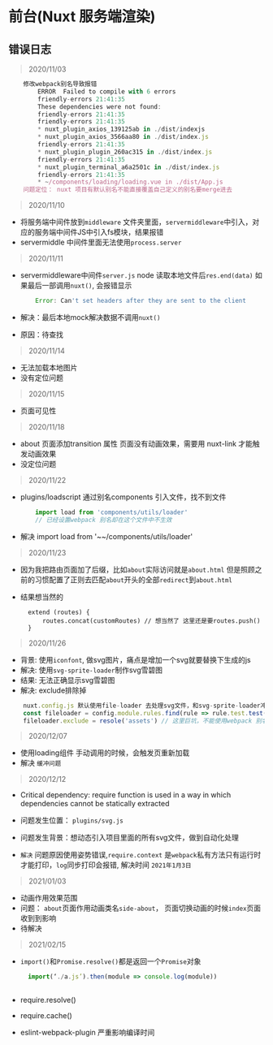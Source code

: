 # 前台(Nuxt 服务端渲染)

## 错误日志

> 2020/11/03

```js
    修改webpack别名导致报错
        ERROR  Failed to compile with 6 errors
        friendly-errors 21:41:35
        These dependencies were not found:
        friendly-errors 21:41:35
        friendly-errors 21:41:35
        * nuxt_plugin_axios_139125ab in ./dist/indexjs
        * nuxt_plugin_axios_3566aa80 in ./dist/index.js
        friendly-errors 21:41:35
        * nuxt_plugin_plugin_260ac315 in ./dist/index.js
        friendly-errors 21:41:35
        * nuxt_plugin_terminal_a6a2501c in ./dist/index.js
        friendly-errors 21:41:35
        * ~/components/loading/loading.vue in ./dist/App.js
    问题定位： nuxt 项目有默认别名不能直接覆盖自己定义的别名要merge进去  
```

>2020/11/10

+ 将服务端中间件放到`middleware` 文件夹里面，`servermiddleware`中引入，对应的服务端中间件JS中引入fs模块，结果报错
+ servermiddle 中间件里面无法使用`process.server`

>2020/11/11

+ servermiddleware中间件`server.js` node 读取本地文件后`res.end(data)` 如果最后一部调用`nuxt()`, 会报错显示

    ```js
        Error: Can't set headers after they are sent to the client
    ```

+ 解决：最后本地mock解决数据不调用`nuxt()`
+ 原因：待查找

> 2020/11/14

+ 无法加载本地图片
+ 没有定位问题

> 2020/11/15

+ 页面可见性

> 2020/11/18

+ about 页面添加transition 属性 页面没有动画效果，需要用 nuxt-link 才能触发动画效果
+ 没定位问题

> 2020/11/22

+ plugins/loadscript 通过别名components 引入文件，找不到文件

    ```js
        import load from 'components/utils/loader'
        // 已经设置webpack 别名却在这个文件中不生效
    ```

+ 解决 import load from '~~/components/utils/loader'

> 2020/11/23

+ 因为我把路由页面加了后缀，比如`about`实际访问就是`about.html` 但是照顾之前的习惯配置了正则去匹配`about`开头的全部`redirect`到`about.html`
+ 结果想当然的

  ```JS
    extend (routes) {
        routes.concat(customRoutes) // 想当然了 这里还是要routes.push()
    }
  ```

>2020/11/26

+ 背景: 使用`iconfont`, 做svg图片，痛点是增加一个svg就要替换下生成的js
+ 解决: 使用`svg-sprite-loader`制作svg雪碧图
+ 结果: 无法正确显示svg雪碧图
+ 解决: exclude排除掉

```js
    nuxt.config.js 默认使用file-loader 去处理svg文件，和svg-sprite-loader冲突
    const fileloader = config.module.rules.find(rule => rule.test.test('.svg'))
    fileloader.exclude = resole('assets') // 这里巨坑，不能使用webpack 别名，需要自己配置
```

>2020/12/07

+ 使用loading组件 手动调用的时候，会触发页重新加载
+ 解决 `缓冲问题`

>2020/12/12

+ Critical dependency: require function is used in a way in which dependencies cannot be statically extracted
+ 问题发生位置： `plugins/svg.js`
+ 问题发生背景：想动态引入项目里面的所有svg文件，做到自动化处理

+ `解决` 问题原因使用姿势错误,`require.context` 是`webpack`私有方法只有运行时才能打印，`log`同步打印会报错, 解决时间 `2021年1月3日`

>2021/01/03

+ 动画作用效果范围
+ 问题： `about`页面作用动画类名`side-about`， 页面切换动画的时候`index`页面收到到影响
+ 待解决

>2021/02/15

+ `import()`和`Promise.resolve()`都是返回一个`Promise`对象

  ```js
    import(‘./a.js’).then(module => console.log(module))
    
  ```

+ require.resolve()
+ require.cache()

+ eslint-webpack-plugin 严重影响编译时间
